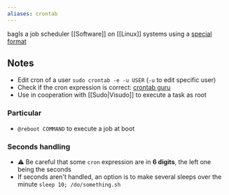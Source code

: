 ```yaml
---
aliases: crontab
---
```

bagIs a job scheduler [[Software]] on [[Linux]] systems using a [special format](https://pkg.go.dev/github.com/robfig/cron@v1.2.0#hdr-CRON_Expression_Format)
## Notes
* Edit cron of a user `sudo crontab -e -u USER` (`-u` to edit specific user)
* Check if the cron expression is correct: [crontab guru](https://crontab.guru/)
* Use in cooperation with [[Sudo|Visudo]] to execute a task as root
### Particular 
* `@reboot COMMAND` to execute a job at boot
### Seconds handling
* ⚠️ Be careful that some `cron` expression are in **6 digits**, the left one being the seconds
* If seconds aren't handled, an option is to make several sleeps over the minute `sleep 10; /do/something.sh`